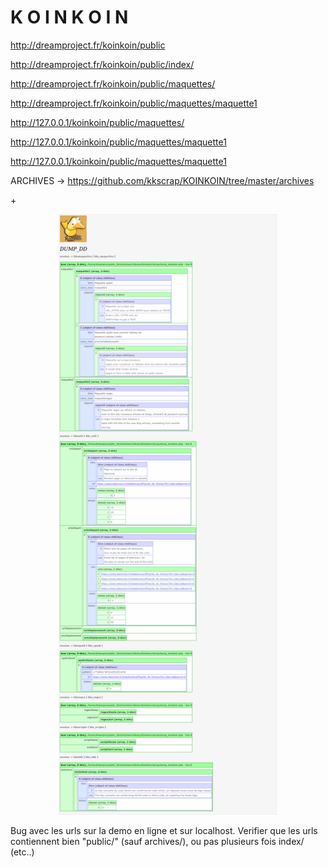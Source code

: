 <h1>K O I N K O I N</h1>

http://dreamproject.fr/koinkoin/public

http://dreamproject.fr/koinkoin/public/index/

http://dreamproject.fr/koinkoin/public/maquettes/

http://dreamproject.fr/koinkoin/public/maquettes/maquette1

http://127.0.0.1/koinkoin/public/maquettes/

http://127.0.0.1/koinkoin/public/maquettes/maquette1

http://127.0.0.1/koinkoin/public/maquettes/maquette1

ARCHIVES -> 
https://github.com/kkscrap/KOINKOIN/tree/master/archives

+<p align="center"><img src="https://github.com/kkscrap/KOINKOIN/blob/master/archives/KOINKOIN_20170323_dumpdd_session.png" width="350"/></p>
  
  Bug avec les urls sur la demo en ligne et sur localhost. Verifier que les urls contiennent bien "public/" (sauf archives/), ou pas plusieurs fois index/ (etc..)
